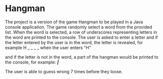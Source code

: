 # Hangman


The project is a version of the game Hangman to be played in a Java console application.
The game  randomly select a word from the provided list.
When the word is selected, a row of underscores representing letters in the word are printed to the console.
The user is asked to enter a letter and if the letter entered by the user is in the word, the letter is  revealed, for example
H _ _ _ _
when the user enters "H"

and if the letter is not in the word, a part of the hangman would be printed to the console, for example:
___|___

The user is able to guess wrong 7 times before they loose.


